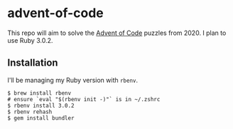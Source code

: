 # advent-of-code

This repo will aim to solve the [Advent of Code](https://adventofcode.com/2020/day/1) puzzles from 2020. I plan to use Ruby 3.0.2.

## Installation

I'll be managing my Ruby version with `rbenv`.

```
$ brew install rbenv
# ensure `eval "$(rbenv init -)"` is in ~/.zshrc
$ rbenv install 3.0.2
$ rbenv rehash
$ gem install bundler
```
